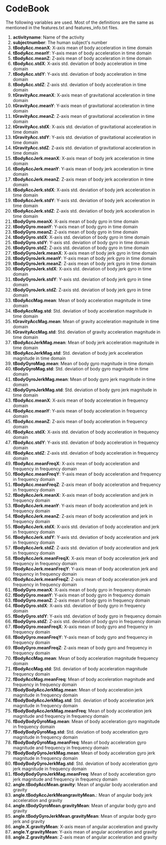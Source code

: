 # CodeBook

The following variables are used. Most of the definitions are the same as mentioned in the features.txt and features_info.txt files.

1. **activityname**: Name of the activity
1. **subjectnumber**: The human subject's number
1. **tBodyAcc.meanX**: X-axis mean of body acceleration in time domain
1. **tBodyAcc.meanY**: Y-axis mean of body acceleration in time domain
1. **tBodyAcc.meanZ**: Z-axis mean of body acceleration in time domain
1. **tBodyAcc.stdX**: X-axis std. deviation of body acceleration in time domain
1. **tBodyAcc.stdY**: Y-axis std. deviation of body acceleration in time domain
1. **tBodyAcc.stdZ**: Z-axis std. deviation of body acceleration in time domain
1. **tGravityAcc.meanX**: X-axis mean of gravitational acceleration in time domain
1. **tGravityAcc.meanY**: Y-axis mean of gravitational acceleration in time domain
1. **tGravityAcc.meanZ**: Z-axis mean of gravitational acceleration in time domain
1. **tGravityAcc.stdX**: X-axis std. deviation of gravitational acceleration in time domain
1. **tGravityAcc.stdY**: Y-axis std. deviation of gravitational acceleration in time domain
1. **tGravityAcc.stdZ**: Z-axis std. deviation of gravitational acceleration in time domain
1. **tBodyAccJerk.meanX**: X-axis mean of body jerk acceleration in time domain
1. **tBodyAccJerk.meanY**: Y-axis mean of body jerk acceleration in time domain
1. **tBodyAccJerk.meanZ**: Z-axis mean of body jerk acceleration in time domain
1. **tBodyAccJerk.stdX**: X-axis std. deviation of body jerk acceleration in time domain
1. **tBodyAccJerk.stdY**: Y-axis std. deviation of body jerk acceleration in time domain
1. **tBodyAccJerk.stdZ**: Z-axis std. deviation of body jerk acceleration in time domain
1. **tBodyGyro.meanX**: X-axis mean of body gyro in time domain
1. **tBodyGyro.meanY**: Y-axis mean of body gyro in time domain
1. **tBodyGyro.meanZ**: Z-axis mean of body gyro in time domain
1. **tBodyGyro.stdX**: X-axis std. deviation of body gyro in time domain
1. **tBodyGyro.stdY**: Y-axis std. deviation of body gyro in time domain
1. **tBodyGyro.stdZ**: Z-axis std. deviation of body gyro in time domain
1. **tBodyGyroJerk.meanX**: X-axis mean of body jerk gyro in time domain
1. **tBodyGyroJerk.meanY**: Y-axis mean of body jerk gyro in time domain
1. **tBodyGyroJerk.meanZ**: Z-axis mean of body jerk gyro in time domain
1. **tBodyGyroJerk.stdX**: X-axis std. deviation of body jerk gyro in time domain
1. **tBodyGyroJerk.stdY**: Y-axis std. deviation of body jerk gyro in time domain
1. **tBodyGyroJerk.stdZ**: Z-axis std. deviation of body jerk gyro in time domain
1. **tBodyAccMag.mean**: Mean of body acceleration magnitude in time domain
1. **tBodyAccMag.std**: Std. deviation of body acceleration magnitude in time domain
1. **tGravityAccMag.mean**: Mean of gravity acceleration magnitude in time domain
1. **tGravityAccMag.std**: Std. deviation of gravity acceleration magnitude in time domain
1. **tBodyAccJerkMag.mean**: Mean of body jerk acceleration magnitude in time domain
1. **tBodyAccJerkMag.std**: Std. deviation of body jerk acceleration magnitude in time domain
1. **tBodyGyroMag.mean**: Mean of body gyro magnitude in time domain
1. **tBodyGyroMag.std**: Std. deviation of body gyro magnitude in time domain
1. **tBodyGyroJerkMag.mean**: Mean of body gyro jerk magnitude in time domain
1. **tBodyGyroJerkMag.std**: Std. deviation of body gyro jerk magnitude in time domain
1. **fBodyAcc.meanX**: X-axis mean of body acceleration in frequency domain
1. **fBodyAcc.meanY**: Y-axis mean of body acceleration in frequency domain
1. **fBodyAcc.meanZ**: Z-axis mean of body acceleration in frequency domain
1. **fBodyAcc.stdX**: X-axis std. deviation of body acceleration in frequency domain
1. **fBodyAcc.stdY**: Y-axis std. deviation of body acceleration in frequency domain
1. **fBodyAcc.stdZ**: Z-axis std. deviation of body acceleration in frequency domain
1. **fBodyAcc.meanFreqX**: X-axis mean of body acceleration and frequency in frequency domain
1. **fBodyAcc.meanFreqY**: Y-axis mean of body acceleration and frequency in frequency domain
1. **fBodyAcc.meanFreqZ**: Z-axis mean of body acceleration and frequency in frequency domain
1. **fBodyAccJerk.meanX**: X-axis mean of body acceleration and jerk in frequency domain
1. **fBodyAccJerk.meanY**: Y-axis mean of body acceleration and jerk in frequency domain
1. **fBodyAccJerk.meanZ**: Z-axis mean of body acceleration and jerk in frequency domain
1. **fBodyAccJerk.stdX**: X-axis std. deviation of body acceleration and jerk in frequency domain
1. **fBodyAccJerk.stdY**: Y-axis std. deviation of body acceleration and jerk in frequency domain
1. **fBodyAccJerk.stdZ**: Z-axis std. deviation of body acceleration and jerk in frequency domain
1. **fBodyAccJerk.meanFreqX**: X-axis mean of body acceleration jerk and frequency in frequency domain
1. **fBodyAccJerk.meanFreqY**: Y-axis mean of body acceleration jerk and frequency in frequency domain
1. **fBodyAccJerk.meanFreqZ**: Z-axis mean of body acceleration jerk and frequency in frequency domain
1. **fBodyGyro.meanX**: X-axis mean of body gyro in frequency domain
1. **fBodyGyro.meanY**: Y-axis mean of body gyro in frequency domain
1. **fBodyGyro.meanZ**: Z-axis mean of body gyro in frequency domain
1. **fBodyGyro.stdX**: X-axis std. deviation of body gyro in frequency domain
1. **fBodyGyro.stdY**: Y-axis std. deviation of body gyro in frequency domain
1. **fBodyGyro.stdZ**: Z-axis std. deviation of body gyro in frequency domain
1. **fBodyGyro.meanFreqX**: X-axis mean of body gyro and frequency in frequency domain
1. **fBodyGyro.meanFreqY**: Y-axis mean of body gyro and frequency in frequency domain
1. **fBodyGyro.meanFreqZ**: Z-axis mean of body gyro and frequency in frequency domain
1. **fBodyAccMag.mean**: Mean of body acceleration magnitude frequency domain
1. **fBodyAccMag.std**: Std. deviation of body acceleration magnitude frequency domain
1. **fBodyAccMag.meanFreq**: Mean of body acceleration magnitude and frequency in frequency domain
1. **fBodyBodyAccJerkMag.mean**: Mean of body acceleration jerk magnitude in frequency domain
1. **fBodyBodyAccJerkMag.std**: Std. deviation of body acceleration jerk magnitude in frequency domain
1. **fBodyBodyAccJerkMag.meanFreq**: Mean of body acceleration jerk magnitude and frequency in frequency domain
1. **fBodyBodyGyroMag.mean**: Mean of body acceleration gyro magnitude in frequency domain
1. **fBodyBodyGyroMag.std**: Std. deviation of body acceleration gyro magnitude in frequency domain
1. **fBodyBodyGyroMag.meanFreq**: Mean of body acceleration gyro magnitude and frequency in frequency domain
1. **fBodyBodyGyroJerkMag.mean**: Mean of body acceleration gyro jerk magnitude in frequency domain
1. **fBodyBodyGyroJerkMag.std**: Std. deviation of body acceleration gyro jerk magnitude in frequency domain
1. **fBodyBodyGyroJerkMag.meanFreq**: Mean of body acceleration gyro jerk magnitude and frequency in frequency domain
1. **angle.tBodyAccMean.gravity**: Mean of angular body acceleration and gravity
1. **angle.tBodyAccJerkMeangravityMean.**: Mean of angular body jerk acceleration and gravity
1. **angle.tBodyGyroMean.gravityMean**: Mean of angular body gyro and gravity
1. **angle.tBodyGyroJerkMean.gravityMean**: Mean of angular body gyro jerk and gravity
1. **angle.X.gravityMean**: X-axis mean of angular acceleration and gravity
1. **angle.Y.gravityMean**: Y-axis mean of angular acceleration and gravity
1. **angle.Z.gravityMean**: Z-axis mean of angular acceleration and gravity

